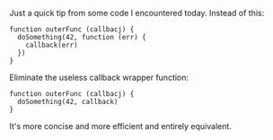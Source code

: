 Just a quick tip from some code I encountered today. Instead of this:


    function outerFunc (callbacj) {
      doSomething(42, function (err) {
        callback(err)
      })
    }

Eliminate the useless callback wrapper function:

    function outerFunc (callbacj) {
      doSomething(42, callback)
    }

It's more concise and more efficient and entirely equivalent.
